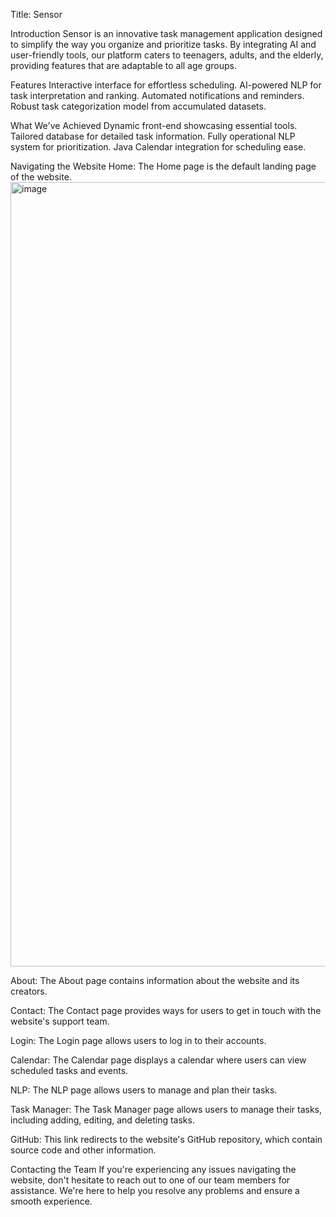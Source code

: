 Title: Sensor

Introduction
Sensor is an innovative task management application designed to simplify the way you organize 
and prioritize tasks. By integrating AI and user-friendly tools,
our platform caters to teenagers, adults, and the elderly, 
providing features that are adaptable to all age groups.

Features
Interactive interface for effortless scheduling.
AI-powered NLP for task interpretation and ranking.
Automated notifications and reminders.
Robust task categorization model from accumulated datasets.

What We've Achieved
Dynamic front-end showcasing essential tools.
Tailored database for detailed task information.
Fully operational NLP system for prioritization.
Java Calendar integration for scheduling ease.

Navigating the Website
Home:
The Home page is the default landing page of the website.
<img width="1255" alt="image" src="https://github.com/user-attachments/assets/67279ffc-b7a4-4a25-932d-541596930b3f" />

About:
The About page contains information about the website and its creators.

Contact:
The Contact page provides ways for users to get in touch with the website's support team.

Login:
The Login page allows users to log in to their accounts.

Calendar:
The Calendar page displays a calendar where users can view scheduled tasks and events.

NLP:
The NLP page allows users to manage and plan their tasks.

Task Manager:
The Task Manager page allows users to manage their tasks, 
including adding, editing, and deleting tasks.

GitHub:
This link redirects to the website's GitHub repository, 
which contain source code and other information.

Contacting the Team
If you're experiencing any issues navigating the website, 
don't hesitate to reach out to one of our team members for assistance. 
We're here to help you resolve any problems and ensure a smooth experience.

